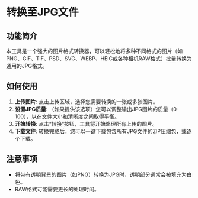 # 转换至JPG文件

## 功能简介

本工具是一个强大的图片格式转换器，可以轻松地将多种不同格式的图片（如PNG、GIF、TIF、PSD、SVG、WEBP、HEIC或各种相机RAW格式）批量转换为通用的JPG格式。

## 如何使用

1.  **上传图片**: 点击上传区域，选择您需要转换的一张或多张图片。
2.  **设置JPG质量**: （如果提供该选项）您可以调整输出JPG图片的质量（0-100），以在文件大小和清晰度之间取得平衡。
3.  **开始转换**: 点击“转换”按钮，工具将开始处理所有上传的图片。
4.  **下载文件**: 转换完成后，您可以一键下载包含所有JPG文件的ZIP压缩包，或逐个下载。

## 注意事项

- 将带有透明背景的图片（如PNG）转换为JPG时，透明部分通常会被填充为白色。
- RAW格式可能需要更长的处理时间。